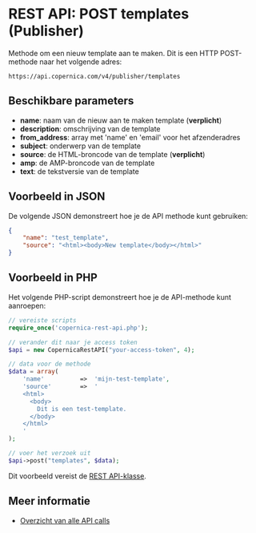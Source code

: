 # REST API: POST templates (Publisher)

Methode om een nieuw template aan te maken. Dit is een HTTP POST-methode
naar het volgende adres:

`https://api.copernica.com/v4/publisher/templates`

## Beschikbare parameters

* **name**: naam van de nieuw aan te maken template (**verplicht**)
* **description**: omschrijving van de template
* **from_address**: array met 'name' en 'email' voor het afzenderadres
* **subject**: onderwerp van de template
* **source**: de HTML-broncode van de template (**verplicht**)
* **amp**: de AMP-broncode van de template
* **text**: de tekstversie van de template

## Voorbeeld in JSON
De volgende JSON demonstreert hoe je de API methode kunt gebruiken:

```json
{
    "name": "test_template",
    "source": "<html><body>New template</body></html>"
}
```

## Voorbeeld in PHP

Het volgende PHP-script demonstreert hoe je de API-methode kunt aanroepen:

```php
// vereiste scripts
require_once('copernica-rest-api.php');

// verander dit naar je access token
$api = new CopernicaRestAPI("your-access-token", 4);

// data voor de methode
$data = array(
    'name'          =>  'mijn-test-template',
    'source'        =>  '
    <html>
      <body>
        Dit is een test-template.
      </body>
    </html>
    '
);

// voer het verzoek uit
$api->post("templates", $data);
```

Dit voorbeeld vereist de [REST API-klasse](rest-php).

## Meer informatie

* [Overzicht van alle API calls](rest-api)
